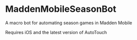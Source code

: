 # MaddenMobileSeasonBot
A macro bot for automating season games in Madden Mobile

Requires iOS and the latest version of AutoTouch
